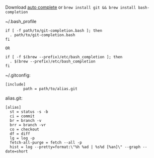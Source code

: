 Download [auto complete](https://github.com/git/git/blob/master/contrib/completion/git-completion.bash) or `brew install git && brew install bash-completion`


~/.bash_profile

```
if [ -f path/to/git-completion.bash ]; then
  . path/to/git-completion.bash
fi

OR

if [ -f $(brew --prefix)/etc/bash_completion ]; then
  . $(brew --prefix)/etc/bash_completion
fi
```

~/.gitconfig:

```
[include]
        path = path/to/alias.git
```

alias.git:

```
[alias]
  st = status -s -b
  ci = commit
  br = branch -v
  brr = branch -vr
  co = checkout
  df = diff
  lg = log -p
  fetch-all-purge = fetch --all -p
  hist = log --pretty=format:\"%h %ad | %s%d [%an]\" --graph --date=short
```
